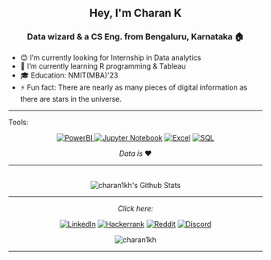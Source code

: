 
<h2 align="center">Hey, I'm Charan K</h2>
<h3 align="center"> Data wizard & a CS Eng. from Bengaluru, Karnataka 🏠</h3>


<!--
**Charan1kh/Charan1kh** is a ✨ _special_ ✨ repository because its `README.md` (this file) appears on your GitHub profile.

Here are some ideas to get you started:
-->
- 😊 I’m currently looking for Internship in Data analytics
- 🌱 I’m currently learning R programming & Tableau
- 🎓 Education: NMIT(MBA)'23
- ⚡ Fun fact: There are nearly as many pieces of digital information as there are stars in the universe.

---
 Tools:<div align="center"><a href="" target="_blank"><img src="https://img.shields.io/badge/PowerBI-F2C811?style=for-the-badge&logo=Power%20BI&logoColor=white" alt="PowerBI" ></a><a href="" target="_blank">
  <img src="https://img.shields.io/badge/Jupyter-F37626.svg?&style=for-the-badge&logo=Jupyter&logoColor=white" alt="Jupyter Notebook"></a>
<a href="" target="_blank"><img src="https://img.shields.io/badge/Microsoft_Excel-217346?style=for-the-badge&logo=microsoft-excel&logoColor=white" alt="Excel"></a>
<a href="" target="_blank"><img src="https://img.shields.io/badge/MySQL-005C84?style=for-the-badge&logo=mysql&logoColor=white" alt="SQL"></a>
</div>


<div align="center">
<i>Data is </i> ❤️
</div>


---

</br>

<div align="center">
<img align="center" src="https://github-readme-stats.vercel.app/api?username=charan1kh&include_all_commits=true&count_private=true&show_icons=true&line_height=20&title_color=41fa6c&icon_color=6bb07b&text_color=a6dde0&bg_color=0,28303b,071829" alt="charan1kh's Github Stats">


---
<i>Click here:</i><br>


<a href="https://www.linkedin.com/in/charan1kh/" target="_blank"><img src="https://img.shields.io/badge/LinkedIn-0077B5?style=for-the-badge&logo=linkedin&logoColor=white" alt="LinkedIn"></a>
<a href="https://www.hackerrank.com/charan1kh/" target="_blank"><img src="https://img.shields.io/badge/-Hackerrank-2EC866?style=for-the-badge&logo=HackerRank&logoColor=white" alt="Hackerrank"></a>
 <a href="https://www.reddit.com/user/CtwentyOne" target="_blank"><img src="https://img.shields.io/badge/Reddit-FF4500?style=for-the-badge&logo=reddit&logoColor=white" alt="Reddit"></a>
 <a href="https://www.discordapp.com/users/C'twentyOne#3805/" target="_blank"><img src="https://img.shields.io/badge/Discord-5865F2?style=for-the-badge&logo=discord&logoColor=white" alt="Discord"></a>



<p align="center"> <img src="https://komarev.com/ghpvc/?username=charan1k&label=Profile%20views&color=352f45&style=flat" alt="charan1kh" /> </p>

---


</div>


